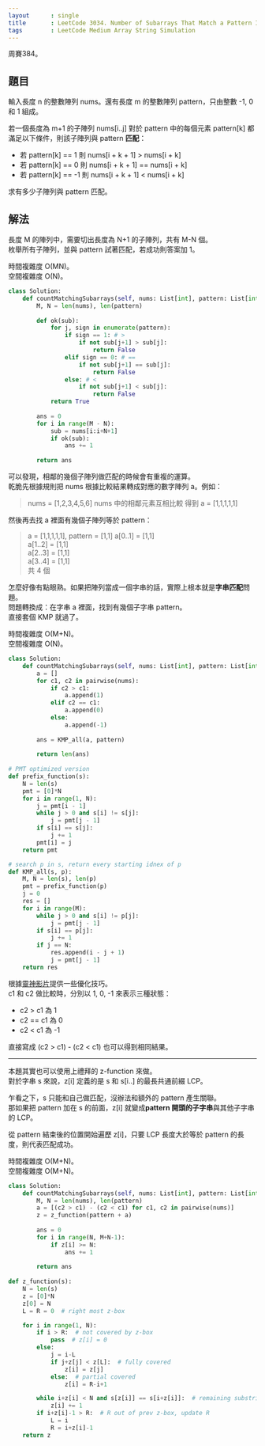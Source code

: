 ```yaml
---
layout      : single
title       : LeetCode 3034. Number of Subarrays That Match a Pattern I
tags        : LeetCode Medium Array String Simulation
---
```

周賽384。

## 題目

輸入長度 n 的整數陣列 nums。還有長度 m 的整數陣列 pattern，只由整數 -1, 0 和 1 組成。  

若一個長度為 m+1 的子陣列 nums[i..j] 對於 pattern 中的每個元素 pattern[k] 都滿足以下條件，則該子陣列與 pattern **匹配**：  

- 若 pattern[k] == 1 則 nums[i + k + 1] > nums[i + k]  
- 若 pattern[k] == 0 則 nums[i + k + 1] == nums[i + k]  
- 若 pattern[k] == -1 則 nums[i + k + 1] < nums[i + k]  

求有多少子陣列與 pattern 匹配。  

## 解法

長度 M 的陣列中，需要切出長度為 N+1 的子陣列，共有 M-N 個。  
枚舉所有子陣列，並與 pattern 試著匹配，若成功則答案加 1。  

時間複雜度 O(MN)。  
空間複雜度 O(N)。  

```python
class Solution:
    def countMatchingSubarrays(self, nums: List[int], pattern: List[int]) -> int:
        M, N = len(nums), len(pattern)
        
        def ok(sub):
            for j, sign in enumerate(pattern):
                if sign == 1: # >
                    if not sub[j+1] > sub[j]:
                        return False
                elif sign == 0: # ==
                    if not sub[j+1] == sub[j]:
                        return False
                else: # <
                    if not sub[j+1] < sub[j]:
                        return False
            return True
        
        ans = 0
        for i in range(M - N):
            sub = nums[i:i+N+1]
            if ok(sub):
                ans += 1
        
        return ans
```

可以發現，相鄰的幾個子陣列做匹配的時候會有重複的運算。  
乾脆先根據規則把 nums 根據比較結果轉成對應的數字陣列 a。例如：  
> nums = [1,2,3,4,5,6]
> nums 中的相鄰元素互相比較
> 得到 a = [1,1,1,1,1]  

然後再去找 a 裡面有幾個子陣列等於 pattern：  
> a = [1,1,1,1,1], pattern = [1,1]
> a[0..1] = [1,1]  
> a[1..2] = [1,1]  
> a[2..3] = [1,1]  
> a[3..4] = [1,1]  
> 共 4 個  

怎麼好像有點眼熟。如果把陣列當成一個字串的話，實際上根本就是**字串匹配**問題。  
問題轉換成：在字串 a 裡面，找到有幾個子字串 pattern。  
直接套個 KMP 就過了。  

時間複雜度 O(M+N)。  
空間複雜度 O(N)。  

```python
class Solution:
    def countMatchingSubarrays(self, nums: List[int], pattern: List[int]) -> int:
        a = []
        for c1, c2 in pairwise(nums):
            if c2 > c1:
                a.append(1)
            elif c2 == c1:
                a.append(0)
            else:
                a.append(-1)
                
        ans = KMP_all(a, pattern)
        
        return len(ans)
                
# PMT optimized version
def prefix_function(s):
    N = len(s)
    pmt = [0]*N
    for i in range(1, N):
        j = pmt[i - 1]
        while j > 0 and s[i] != s[j]:
            j = pmt[j - 1]
        if s[i] == s[j]:
            j += 1
        pmt[i] = j
    return pmt

# search p in s, return every starting idnex of p
def KMP_all(s, p):
    M, N = len(s), len(p)
    pmt = prefix_function(p)
    j = 0
    res = []
    for i in range(M):
        while j > 0 and s[i] != p[j]:
            j = pmt[j - 1]
        if s[i] == p[j]:
            j += 1
        if j == N:
            res.append(i - j + 1)
            j = pmt[j - 1]
    return res
```

根據[靈神影片](https://www.bilibili.com/video/BV1x4421w7ba/)提供一些優化技巧。  
c1 和 c2 做比較時，分別以 1, 0, -1 來表示三種狀態：  

- c2 > c1 為 1  
- c2 == c1 為 0  
- c2 < c1 為 -1  

直接寫成 (c2 > c1) - (c2 < c1) 也可以得到相同結果。  

---

本題其實也可以使用上禮拜的 z-function 來做。  
對於字串 s 來說，z[i] 定義的是 s 和 s[i..] 的最長共通前綴 LCP。  

乍看之下，s 只能和自己做匹配，沒辦法和額外的 pattern 產生關聯。  
那如果把 pattern 加在 s 的前面，z[i] 就變成**pattern 開頭的子字串**與其他子字串的 LCP。  

從 pattern 結束後的位置開始遍歷 z[i]，只要 LCP 長度大於等於 pattern 的長度，則代表匹配成功。  

時間複雜度 O(M+N)。  
空間複雜度 O(M+N)。  

```python
class Solution:
    def countMatchingSubarrays(self, nums: List[int], pattern: List[int]) -> int:
        M, N = len(nums), len(pattern)
        a = [(c2 > c1) - (c2 < c1) for c1, c2 in pairwise(nums)]
        z = z_function(pattern + a)
        
        ans = 0
        for i in range(N, M+N-1):
            if z[i] >= N:
                ans += 1
                
        return ans
                
def z_function(s):
    N = len(s)
    z = [0]*N
    z[0] = N
    L = R = 0  # right most z-box

    for i in range(1, N):
        if i > R:  # not covered by z-box
            pass  # z[i] = 0
        else:
            j = i-L
            if j+z[j] < z[L]:  # fully covered
                z[i] = z[j]
            else:  # partial covered
                z[i] = R-i+1

        while i+z[i] < N and s[z[i]] == s[i+z[i]]:  # remaining substring
            z[i] += 1
        if i+z[i]-1 > R:  # R out of prev z-box, update R
            L = i
            R = i+z[i]-1
    return z
```
